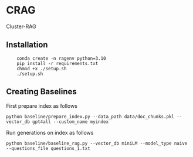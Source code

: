 # CRAG
Cluster-RAG


## Installation

```
    conda create -n ragenv python=3.10
    pip install -r requirements.txt
    chmod +x ./setup.sh
    ./setup.sh
```


## Creating Baselines

First prepare index as follows 

```
python baseline/prepare_index.py --data_path data/doc_chunks.pkl --vector_db gpt4all --custom_name myindex
```

Run generations on index as follows 

```
python baseline/baseline_rag.py --vector_db miniLM --model_type naive --questions_file questions_1.txt
```


